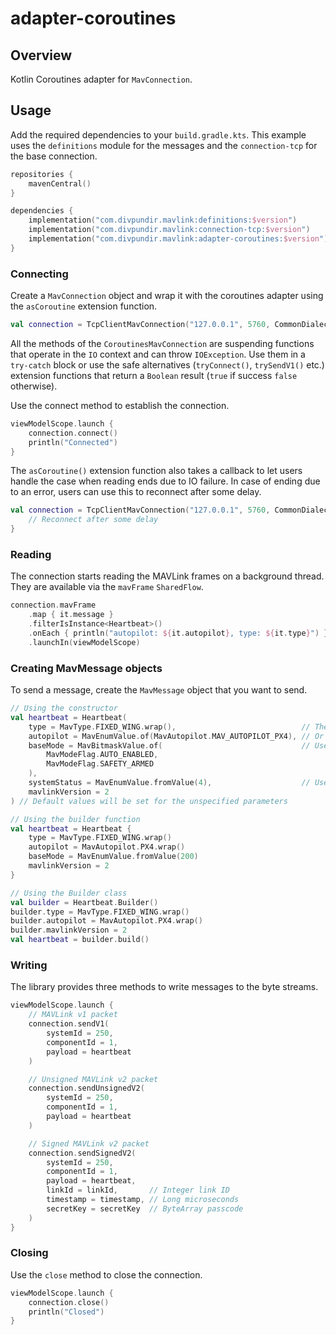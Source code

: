 # adapter-coroutines

## Overview

Kotlin Coroutines adapter for `MavConnection`.

## Usage

Add the required dependencies to your `build.gradle.kts`. This example uses the `definitions` module for the messages
and the `connection-tcp` for the base connection.

```kotlin
repositories {
    mavenCentral()
}

dependencies {
    implementation("com.divpundir.mavlink:definitions:$version")
    implementation("com.divpundir.mavlink:connection-tcp:$version")
    implementation("com.divpundir.mavlink:adapter-coroutines:$version")
}
```

### Connecting

Create a `MavConnection` object and wrap it with the coroutines adapter using the `asCoroutine` extension function.

```kotlin
val connection = TcpClientMavConnection("127.0.0.1", 5760, CommonDialect).asCoroutine()
```

All the methods of the `CoroutinesMavConnection` are suspending functions that operate in the `IO` context and can throw
`IOException`. Use them in a `try-catch` block or use the safe alternatives (`tryConnect()`, `trySendV1()` etc.)
extension functions that return a `Boolean` result (`true` if success `false` otherwise).

Use the connect method to establish the connection.

```kotlin
viewModelScope.launch {
    connection.connect()
    println("Connected")
}
```

The `asCoroutine()` extension function also takes a callback to let users handle the case when reading ends due to IO
failure. In case of ending due to an error, users can use this to reconnect after some delay.

```kotlin
val connection = TcpClientMavConnection("127.0.0.1", 5760, CommonDialect).asCoroutine {
    // Reconnect after some delay
}
```

### Reading

The connection starts reading the MAVLink frames on a background thread. They are available via the  `mavFrame`
`SharedFlow`.

```kotlin
connection.mavFrame
    .map { it.message }
    .filterIsInstance<Heartbeat>()
    .onEach { println("autopilot: ${it.autopilot}, type: ${it.type}") }
    .launchIn(viewModelScope)
```

### Creating MavMessage objects

To send a message, create the `MavMessage` object that you want to send.

```kotlin
// Using the constructor
val heartbeat = Heartbeat(
    type = MavType.FIXED_WING.wrap(),                            // The wrap() extension function wraps a MavEnum in a MavEnumValue
    autopilot = MavEnumValue.of(MavAutopilot.MAV_AUTOPILOT_PX4), // Or use the MavEnumValue.of() function
    baseMode = MavBitmaskValue.of(                               // Use the MavBitmaskValue.of() to create a bitmask
        MavModeFlag.AUTO_ENABLED,
        MavModeFlag.SAFETY_ARMED
    ),
    systemStatus = MavEnumValue.fromValue(4),                    // Use the MavEnumValue.fromValue() to specify your own value that is not in the enum
    mavlinkVersion = 2
) // Default values will be set for the unspecified parameters

// Using the builder function
val heartbeat = Heartbeat {
    type = MavType.FIXED_WING.wrap()
    autopilot = MavAutopilot.PX4.wrap()
    baseMode = MavEnumValue.fromValue(200)
    mavlinkVersion = 2
}

// Using the Builder class
val builder = Heartbeat.Builder()
builder.type = MavType.FIXED_WING.wrap()
builder.autopilot = MavAutopilot.PX4.wrap()
builder.mavlinkVersion = 2
val heartbeat = builder.build()
```

### Writing

The library provides three methods to write messages to the byte streams.

```kotlin
viewModelScope.launch {
    // MAVLink v1 packet
    connection.sendV1(
        systemId = 250,
        componentId = 1,
        payload = heartbeat
    )

    // Unsigned MAVLink v2 packet
    connection.sendUnsignedV2(
        systemId = 250,
        componentId = 1,
        payload = heartbeat
    )

    // Signed MAVLink v2 packet
    connection.sendSignedV2(
        systemId = 250,
        componentId = 1,
        payload = heartbeat,
        linkId = linkId,       // Integer link ID
        timestamp = timestamp, // Long microseconds
        secretKey = secretKey  // ByteArray passcode
    )
}
```

### Closing

Use the `close` method to close the connection.

```kotlin
viewModelScope.launch {
    connection.close()
    println("Closed")
}
```
